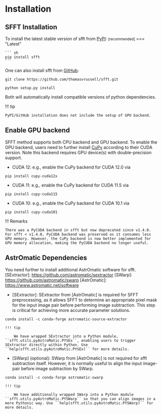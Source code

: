 # Installation

<!-- ### with pip <small>recommended</small> { #with-pip data-toc-label="with pip" } -->
## SFFT Installation
[PyPI]: https://pypi.org/project/sfft/
To install the latest stable version of sfft from [PyPI]: <small>[recommended]</small>
=== "Latest"

    ``` sh
    pip install sfft
    ```

[GitHub]: https://github.com/thomasvrussell/sfft
One can also install sfft from [GitHub]:
```
git clone https://github.com/thomasvrussell/sfft.git
```
```
python setup.py install
```
Both will automatically install compatible versions of python dependencies.

!!! tip

    PyPI/GitHub installation does not include the setup of GPU backend.

## Enable GPU backend

[CuPy]: https://cupy.dev
SFFT method supports both CPU backend and GPU backend. To enable the GPU backend, users need to further install [CuPy] according to their CUDA version. Note this backend requires GPU device(s) with double-precision support.

- CUDA 12: e.g., enable the CuPy backend for CUDA 12.0 via
```
pip install cupy-cuda12x
```

- CUDA 11: e.g., enable the CuPy backend for CUDA 11.5 via
```
pip install cupy-cuda115
```

- CUDA 10: e.g., enable the CuPy backend for CUDA 10.1 via
```
pip install cupy-cuda101
```

!!! Remarks

    There was a PyCUDA backend in sfft but now deprecated since v1.4.0. For sfft < v1.4.0, PyCUDA backend was preserved as it consumes less GPU memory. However, the CuPy backend is now better implemented for GPU memory allocation, making the PyCUDA backend no longer useful.

## AstrOmatic Dependencies

You need further to install additional AstrOmatic software for sfft.
[SExtractor]: https://github.com/astromatic/sextractor
[SWarp]: https://github.com/astromatic/swarp
[AstrOmatic]: https://www.astromatic.net/software

- [SExtractor]: SExtractor from [AstrOmatic] is required for SFFT preprocessing, as it allows SFFT to determine an appropriate pixel mask for the input image pair before performing image subtraction. This step is critical for achieving more accurate parameter solutions.
```
conda install -c conda-forge astromatic-source-extractor
```

    !!! tip

        We have wrapped SExtractor into a Python module, ``sfft.utils.pyAstroMatic.PYSEx``, enabling users to trigger SExtractor directly within Python. Use ``help(sfft.utils.pyAstroMatic.PYSEx)`` for more details.

- [SWarp] (optional): SWarp from [AstrOmatic] is not required for sfft subtraction itself. However, it is normally useful to align the input image-pair before image subtraction by SWarp.
```
conda install -c conda-forge astromatic-swarp
```

    !!! tip

        We have additionally wrapped SWarp into a Python module ``sfft.utils.pyAstroMatic.PYSWarp`` so that you can align images in a more Pythonic way. Use ``help(sfft.utils.pyAstroMatic.PYSWarp)`` for more details.
